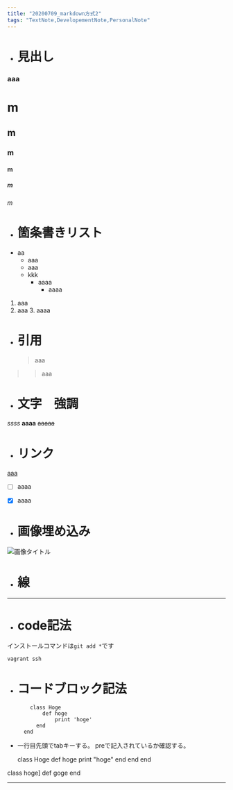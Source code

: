 ```yaml
---
title: "20200709_markdown方式2"
tags: "TextNote,DevelopementNote,PersonalNote"
---
```


-   # 見出し
### aaa
# m

## m

### m

#### m

##### m

###### m

-   # 箇条書きリスト
-   aa
    -   aaa
    -   aaa
    -   kkk
        -   aaaa
            -   aaaa

1.  aaa
2.  aaa
    3.  aaaa

-   # 引用
    > aaa

> > aaa

-   # 文字　強調

_ssss_
**aaaa**
~~aaaaa~~

-   # リンク

[aaa](https://boostnote.to)

-   [ ] aaaa

-   [x] aaaa

-   # 画像埋め込み

![画像タイトル](https://sss)

-   # 線

* * *

-   # code記法

インストールコマンドは`git add *`です

`vagrant ssh`

-   # コードブロック記法

        	class Hoge
        		def hoge
          			print 'hoge'
              end
          end

-   一行目先頭でtabキーする。
    preで記入されているか確認する。

    class Hoge
     def hoge
      print "hoge"
    end
    end
end

  class hoge]
  def goge
end

** **

